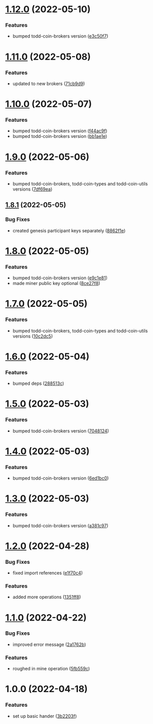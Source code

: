 # [1.12.0](https://github.com/xilution/todd-coin-tasks/compare/v1.11.0...v1.12.0) (2022-05-10)


### Features

* bumped todd-coin-brokers version ([e3c50f7](https://github.com/xilution/todd-coin-tasks/commit/e3c50f7bb455321c62f79d9aef3ea5fa0976f150))

# [1.11.0](https://github.com/xilution/todd-coin-tasks/compare/v1.10.0...v1.11.0) (2022-05-08)


### Features

* updated to new brokers ([71cb9d9](https://github.com/xilution/todd-coin-tasks/commit/71cb9d9555c565abb7b59eab550e90d2ee01f513))

# [1.10.0](https://github.com/xilution/todd-coin-tasks/compare/v1.9.0...v1.10.0) (2022-05-07)


### Features

* bumped todd-coin-brokers version ([f44ac9f](https://github.com/xilution/todd-coin-tasks/commit/f44ac9f10d9d04d720cdf92ede355163f69504ee))
* bumped todd-coin-brokers version ([bb1ae1e](https://github.com/xilution/todd-coin-tasks/commit/bb1ae1e2e38140bdfd63d197a99803e01c70c4b7))

# [1.9.0](https://github.com/xilution/todd-coin-tasks/compare/v1.8.1...v1.9.0) (2022-05-06)


### Features

* bumped todd-coin-brokers, todd-coin-types and todd-coin-utils versions ([7df69ea](https://github.com/xilution/todd-coin-tasks/commit/7df69ea18eab2e89ced28961af980beea04e3674))

## [1.8.1](https://github.com/xilution/todd-coin-tasks/compare/v1.8.0...v1.8.1) (2022-05-05)


### Bug Fixes

* created genesis participant keys separately ([8862f1e](https://github.com/xilution/todd-coin-tasks/commit/8862f1eeb98e767ed045f08be8cfbb0b79f12564))

# [1.8.0](https://github.com/xilution/todd-coin-tasks/compare/v1.7.0...v1.8.0) (2022-05-05)


### Features

* bumped todd-coin-brokers version ([e9c1e81](https://github.com/xilution/todd-coin-tasks/commit/e9c1e8147f81dbaf691373b3bff947e11f29e40d))
* made miner public key optional ([8ce27f8](https://github.com/xilution/todd-coin-tasks/commit/8ce27f895b808e23c471f8f1cab21515ef4a30c8))

# [1.7.0](https://github.com/xilution/todd-coin-tasks/compare/v1.6.0...v1.7.0) (2022-05-05)


### Features

* bumped todd-coin-brokers, todd-coin-types and todd-coin-utils versions ([10c2dc5](https://github.com/xilution/todd-coin-tasks/commit/10c2dc50bf4341fdc9bcd899989d2d70fcce8693))

# [1.6.0](https://github.com/xilution/todd-coin-tasks/compare/v1.5.0...v1.6.0) (2022-05-04)


### Features

* bumped deps ([288513c](https://github.com/xilution/todd-coin-tasks/commit/288513cadbd1dcef3b2dd6c70ce105facda026e9))

# [1.5.0](https://github.com/xilution/todd-coin-tasks/compare/v1.4.0...v1.5.0) (2022-05-03)


### Features

* bumped todd-coin-brokers version ([7048124](https://github.com/xilution/todd-coin-tasks/commit/7048124cd652465e9fed3a49c657acee9e15bf8f))

# [1.4.0](https://github.com/xilution/todd-coin-tasks/compare/v1.3.0...v1.4.0) (2022-05-03)


### Features

* bumped todd-coin-brokers version ([6ed1bc0](https://github.com/xilution/todd-coin-tasks/commit/6ed1bc032ad90e771e2067cca204cde98d3c8994))

# [1.3.0](https://github.com/xilution/todd-coin-tasks/compare/v1.2.0...v1.3.0) (2022-05-03)


### Features

* bumped todd-coin-brokers version ([a381c97](https://github.com/xilution/todd-coin-tasks/commit/a381c971f3ff92334a357302f4a77f7cb9a5afd7))

# [1.2.0](https://github.com/xilution/todd-coin-tasks/compare/v1.1.0...v1.2.0) (2022-04-28)


### Bug Fixes

* fixed import references ([e1f70c4](https://github.com/xilution/todd-coin-tasks/commit/e1f70c4fb9e9b965b1f9cbfe1397399fa7cb6a40))


### Features

* added more operations ([1351ff8](https://github.com/xilution/todd-coin-tasks/commit/1351ff8cabc9f9fe10b8072aa39a27baee8ac17e))

# [1.1.0](https://github.com/xilution/todd-coin-tasks/compare/v1.0.0...v1.1.0) (2022-04-22)


### Bug Fixes

* improved error message ([2a1762b](https://github.com/xilution/todd-coin-tasks/commit/2a1762b84a76ce9fb96628307e058ecc27241bec))


### Features

* roughed in mine operation ([5fb559c](https://github.com/xilution/todd-coin-tasks/commit/5fb559cb6bf465a65bb7d57fc606588e5bf439e9))

# 1.0.0 (2022-04-18)


### Features

* set up basic hander ([3b2203f](https://github.com/xilution/todd-coin-tasks/commit/3b2203fb3130030afd04791dded81d4a73456756))
